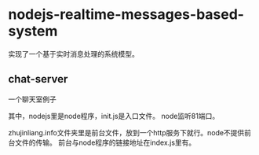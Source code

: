 ﻿nodejs-realtime-messages-based-system
=====================================

实现了一个基于实时消息处理的系统模型。

chat-server
-----------
一个聊天室例子

其中，nodejs里是node程序，init.js是入口文件。
node监听81端口。

zhujinliang.info文件夹里是前台文件，放到一个http服务下就行。node不提供前台文件的传输。
前台与node程序的链接地址在index.js里有。
